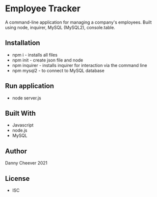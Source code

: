 # Employee Tracker

A command-line application for managing a company's employees. Built using node, inquirer, MySQL (MySQL2), console.table.

## Installation
* npm i - installs all files
* npm init - create json file and node
* npm inquirer - installs inquirer for interaction via the command line
* npm mysql2 - to connect to MySQL database

## Run application
* node server.js

## Built With
* Javascript
* node.js
* MySQL

## Author
Danny Cheever 2021

## License
* ISC